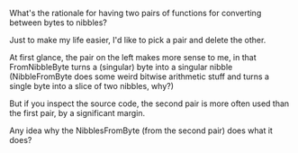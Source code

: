What's the rationale for having two pairs of functions for converting between bytes to nibbles?

Just to make my life easier, I'd like to pick a pair and delete the other. 

At first glance, the pair on the left makes more sense to me, in that FromNibbleByte turns a (singular) byte into a singular nibble (NibbleFromByte does some weird bitwise arithmetic stuff and turns a single byte into a slice of two nibbles, why?)

But if you inspect the source code, the second pair is more often used than the first pair, by a significant margin.

Any idea why the NibblesFromByte (from the second pair) does what it does?
